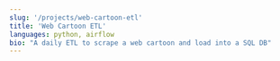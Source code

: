 ```yaml
---
slug: '/projects/web-cartoon-etl'
title: 'Web Cartoon ETL'
languages: python, airflow
bio: "A daily ETL to scrape a web cartoon and load into a SQL DB"
---
```


